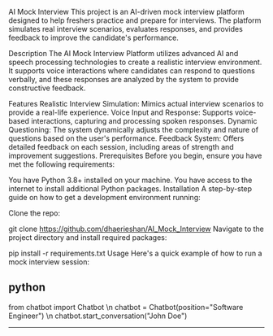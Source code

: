 AI Mock Interview 
This project is an AI-driven mock interview platform designed to help freshers practice and prepare for interviews. The platform simulates real interview scenarios, evaluates responses, and provides feedback to improve the candidate's performance.

Description
The AI Mock Interview Platform utilizes advanced AI and speech processing technologies to create a realistic interview environment. It supports voice interactions where candidates can respond to questions verbally, and these responses are analyzed by the system to provide constructive feedback.

Features
Realistic Interview Simulation: Mimics actual interview scenarios to provide a real-life experience.
Voice Input and Response: Supports voice-based interactions, capturing and processing spoken responses.
Dynamic Questioning: The system dynamically adjusts the complexity and nature of questions based on the user's performance.
Feedback System: Offers detailed feedback on each session, including areas of strength and improvement suggestions.
Prerequisites
Before you begin, ensure you have met the following requirements:

You have Python 3.8+ installed on your machine.
You have access to the internet to install additional Python packages.
Installation
A step-by-step guide on how to get a development environment running:

Clone the repo:

git clone https://github.com/dhaerieshan/AI_Mock_Interview
Navigate to the project directory and install required packages:


pip install -r requirements.txt
Usage
Here's a quick example of how to run a mock interview session:

python
-------------------------------------------------------------------
from chatbot import Chatbot \n
chatbot = Chatbot(position="Software Engineer") \n
chatbot.start_conversation("John Doe")

-------------------------------------------------------------------
